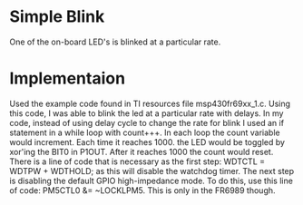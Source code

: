 # Simple Blink
One of the on-board LED's is blinked at a particular rate. 

# Implementaion
Used the example code found in TI resources file msp430fr69xx_1.c. Using this code, I was able to blink the led at a particular rate with delays. In my code, instead of using delay cycle to change the rate for blink I used an if statement in a while loop with count+++. In each loop the count variable would increment. Each time it reaches 1000. the LED would be toggled by xor'ing the BIT0 in P1OUT. After it reaches 1000 the count would reset. 
There is a line of code that is necessary as the first step: WDTCTL = WDTPW + WDTHOLD; as this will disable the watchdog timer. The next step is disabling the default GPIO high-impedance mode. To do this, use this line of code: PM5CTL0 &= ~LOCKLPM5. This is only in the FR6989 though. 
